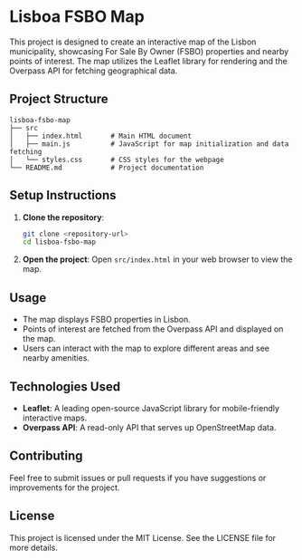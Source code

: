 # Lisboa FSBO Map

This project is designed to create an interactive map of the Lisbon municipality, showcasing For Sale By Owner (FSBO) properties and nearby points of interest. The map utilizes the Leaflet library for rendering and the Overpass API for fetching geographical data.

## Project Structure

```
lisboa-fsbo-map
├── src
│   ├── index.html       # Main HTML document
│   ├── main.js          # JavaScript for map initialization and data fetching
│   └── styles.css       # CSS styles for the webpage
└── README.md            # Project documentation
```

## Setup Instructions

1. **Clone the repository**:
   ```bash
   git clone <repository-url>
   cd lisboa-fsbo-map
   ```

2. **Open the project**:
   Open `src/index.html` in your web browser to view the map.

## Usage

- The map displays FSBO properties in Lisbon.
- Points of interest are fetched from the Overpass API and displayed on the map.
- Users can interact with the map to explore different areas and see nearby amenities.

## Technologies Used

- **Leaflet**: A leading open-source JavaScript library for mobile-friendly interactive maps.
- **Overpass API**: A read-only API that serves up OpenStreetMap data.

## Contributing

Feel free to submit issues or pull requests if you have suggestions or improvements for the project. 

## License

This project is licensed under the MIT License. See the LICENSE file for more details.